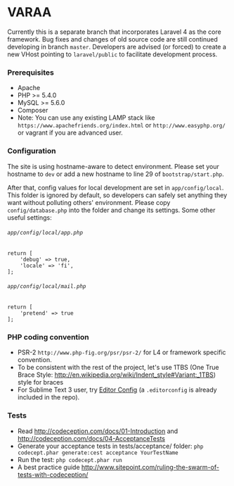 # VARAA

Currently this is a separate branch that incorporates Laravel 4 as the core
framework. Bug fixes and changes of old source code are still continued
developing in branch `master`. Developers are advised (or forced) to create a
new VHost pointing to `laravel/public` to facilitate development process.

### Prerequisites
- Apache
- PHP >= 5.4.0
- MySQL >= 5.6.0
- Composer
- Note: You can use any existing LAMP stack like
 `https://www.apachefriends.org/index.html`
  or `http://www.easyphp.org/` or vagrant if you are advanced user.

### Configuration
The site is using hostname-aware to detect environment. Please set your hostname
to `dev` or add a new hostname to line 29 of `bootstrap/start.php`.

After that, config values for local development are set in `app/config/local`.
This folder is ignored by default, so developers can safely set anything they
want without polluting others' environment. Please copy `config/database.php`
into the folder and change its settings. Some other useful settings:

###### `app/config/local/app.php`
```
return [
    'debug' => true,
    'locale' => 'fi',
];
```

###### `app/config/local/mail.php`
```
return [
    'pretend' => true
];
```

### PHP coding convention
- PSR-2 `http://www.php-fig.org/psr/psr-2/` for L4 or framework specific
convention.
- To be consistent with the rest of the project, let's use 1TBS
(One True Brace Style: http://en.wikipedia.org/wiki/Indent_style#Variant:_1TBS) 
style for braces
- For Sublime Text 3 user, try [Editor Config](http://editorconfig.org/) 
(a `.editorconfig` is already included in the repo).

### Tests
- Read http://codeception.com/docs/01-Introduction and http://codeception.com/docs/04-AcceptanceTests
- Generate your acceptance tests in tests/acceptance/ folder: 
`php codecept.phar generate:cest acceptance YourTestName`
- Run the test: `php codecept.phar run`
- A best practice guide http://www.sitepoint.com/ruling-the-swarm-of-tests-with-codeception/
